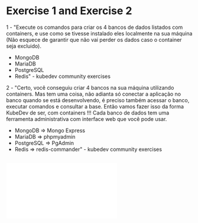 # Exercise 1 and Exercise 2

1 - "Execute os comandos para criar os 4 bancos de dados listados com containers, e use como se tivesse instalado eles localmente na sua máquina (Não esquece de garantir que não vai perder os dados caso o container seja excluido).

- MongoDB
- MariaDB
- PostgreSQL
- Redis" - kubedev community exercises

2 - "Certo, você conseguiu criar 4 bancos na sua máquina utilizando containers. Mas tem uma coisa, não adianta só conectar a aplicação no banco quando se está desenvolvendo, é preciso também acessar o banco, executar comandos e consultar a base. Então vamos fazer isso da forma KubeDev de ser, com containers !!! Cada banco de dados tem uma ferramenta administrativa com interface web que você pode usar.

- MongoDB ⇒ Mongo Express
- MariaDB ⇒ phpmyadmin
- PostgreSQL ⇒ PgAdmin
- Redis ⇒ redis-commander" - kubedev community exercises

## ![Mongo](mongodb/README.md)
